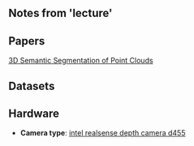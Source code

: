 ## Notes from 'lecture'

## Papers
[3D Semantic Segmentation of Point Clouds](https://www.vision.rwth-aachen.de/media/papers/know-what-your-neighbors-do-3d-semantic-segmentation-of-point-clouds/W63P26.pdf)

## Datasets


## Hardware
- **Camera type**: [intel realsense depth camera d455](https://www.intelrealsense.com/wp-content/uploads/2020/06/Intel-RealSense-D400-Series-Datasheet-June-2020.pdf)
